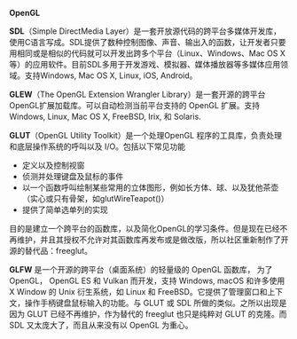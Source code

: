 **OpenGL**

**SDL**（Simple DirectMedia Layer）是一套开放源代码的跨平台多媒体开发库，使用C语言写成。SDL提供了数种控制图像、声音、输出入的函数，让开发者只要用相同或是相似的代码就可以开发出跨多个平台（Linux、Windows、Mac OS X等）的应用软件。目前SDL多用于开发游戏、模拟器、媒体播放器等多媒体应用领域。支持Windows, Mac OS X, Linux, iOS, Android。

**GLEW**（The OpenGL Extension Wrangler Library）是一套开源的跨平台OpenGL扩展加载库。可以自动检测当前平台支持的 OpenGL 扩展。支持 Windows, Linux, Mac OS X, FreeBSD, Irix, 和 Solaris.

**GLUT**（OpenGL Utility Toolkit）是一个处理OpenGL 程序的工具库，负责处理和底层操作系统的呼叫以及 I/O。包括以下常见功能
* 定义以及控制视窗
* 侦测并处理键盘及鼠标的事件
* 以一个函数呼叫绘制某些常用的立体图形，例如长方体、球、以及犹他茶壶（实心或只有骨架，如glutWireTeapot()）
* 提供了简单选单列的实现

目的是建立一个跨平台的函数库，以及简化OpenGL的学习条件。但是现在已经不再维护，并且其授权不允许对其函数库再发布或是做改版，所以社区重新制作了开源的替代品：freeglut。

**GLFW** 是一个开源的跨平台（桌面系统）的轻量级的 OpenGL 函数库， 为了 OpenGL， OpenGL ES 和 Vulkan 而开发，支持 Windows, macOS 和许多使用X Window 的 Unix 衍生系统，如 Linux 和 FreeBSD。它提供了管理窗口和上下文，操作手柄键盘鼠标输入的功能。与 GLUT 或 SDL 所做的类似。之所以出现是因为 GLUT 已经不再维护，作为替代的 freeglut 也只是纯粹对 GLUT 的克隆。而 SDL 又太庞大了，而且从来没有以 OpenGL 为重心。